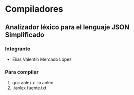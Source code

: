 # Compiladores
## Analizador léxico para el lenguaje JSON Simplificado

### Integrante
* Elias Valentín Mercado López

### Para compilar
1. gcc anlex.c -o anlex
2. ./anlex fuente.txt
